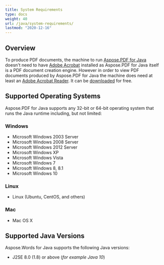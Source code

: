 ```yaml
---
title: System Requirements
type: docs
weight: 40
url: /java/system-requirements/
lastmod: "2020-12-16"
---
```


## **Overview**
To produce PDF documents, the machine to run [Aspose.PDF for Java](https://products.aspose.com/pdf/java) doesn't need to have [Adobe Acrobat](http://www.adobe.com/products/acrobatpro/main.html) installed as Aspose.PDF for Java itself is a PDF document creation engine. However in order to view PDF documents produced by Aspose.PDF for Java the machine does need at least an [Adobe Acrobat Reader](http://www.adobe.com/products/acrobat/readermain.html). It can be [downloaded](http://www.adobe.com/products/acrobat/readermain.html) for free.
## **Supported Operating Systems**
Aspose.PDF for Java supports any 32-bit or 64-bit operating system that runs the Java runtime including, but not limited:
### **Windows**
- Microsoft Windows 2003 Server
- Microsoft Windows 2008 Server
- Microsoft Windows 2012 Server
- Microsoft Windows XP
- Microsoft Windows Vista
- Microsoft Windows 7
- Microsoft Windows 8, 8.1
- Microsoft Windows 10
### **Linux**
- Linux (Ubuntu, CentOS, and others)
### **Mac**
- Mac OS X
## **Supported Java Versions**
Aspose.Words for Java supports the following Java versions:

- J2SE 8.0 (1.8) or above (*for example Java 10*) 


